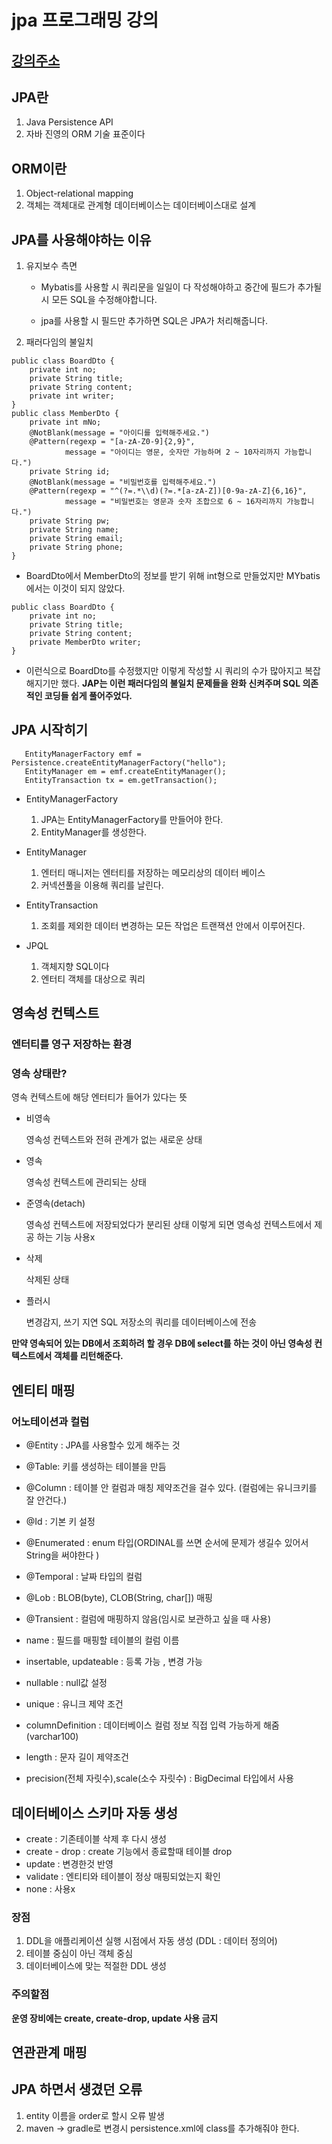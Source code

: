 # jpa 프로그래밍 강의 
## [강의주소](https://www.inflearn.com/course/ORM-JPA-Basic)

## JPA란
1. Java Persistence API
2. 자바 진영의 ORM 기술 표준이다

## ORM이란

1. Object-relational mapping
2. 객체는 객체대로 관계형 데이터베이스는 데이터베이스대로 설계

## JPA를 사용해야하는 이유

1. 유지보수 측면
    - Mybatis를 사용할 시 쿼리문을 일일이 다 작성해야하고 중간에 필드가 추가될 시
      모든 SQL을 수정해야합니다.
      
    - jpa를 사용할 시 필드만 추가하면 SQL은 JPA가 처리해줍니다.
      
2. 패러다임의 불일치
```
public class BoardDto {
    private int no;
    private String title;
    private String content;
    private int writer;
}
public class MemberDto {
    private int mNo;
    @NotBlank(message = "아이디를 입력해주세요.")
    @Pattern(regexp = "[a-zA-Z0-9]{2,9}",
            message = "아이디는 영문, 숫자만 가능하며 2 ~ 10자리까지 가능합니다.")
    private String id;
    @NotBlank(message = "비밀번호를 입력해주세요.")
    @Pattern(regexp = "^(?=.*\\d)(?=.*[a-zA-Z])[0-9a-zA-Z]{6,16}",
            message = "비밀번호는 영문과 숫자 조합으로 6 ~ 16자리까지 가능합니다.")
    private String pw;
    private String name;
    private String email;
    private String phone;
}
```
- BoardDto에서 MemberDto의 정보를 받기 위해 int형으로 만들었지만 
MYbatis에서는 이것이 되지 않았다.
```
public class BoardDto {
    private int no;
    private String title;
    private String content;
    private MemberDto writer;
}
```
- 이런식으로 BoardDto를 수정했지만 이렇게 작성할 시 쿼리의 수가 많아지고 복잡해지기만 했다.
**JAP는 이런 패러다임의 불일치 문제들을 완화 신켜주며 SQL 의존적인 코딩들 쉽게 풀어주었다.**  


## JPA 시작히기
```
   EntityManagerFactory emf = Persistence.createEntityManagerFactory("hello");
   EntityManager em = emf.createEntityManager();
   EntityTransaction tx = em.getTransaction();
```
* EntityManagerFactory
   1. JPA는 EntityManagerFactory를 만들어야 한다.
   2. EntityManager를 생성한다.
   
* EntityManager 
   1. 엔터티 매니저는 엔터티를 저장하는 메모리상의 데이터 베이스
   2. 커넥션풀을 이용해 쿼리를 날린다.
   
* EntityTransaction
   1. 조회를 제외한 데이터 변경하는 모든 작업은 트랜잭션 안에서 이루어진다.
    
* JPQL
    1. 객체지향 SQL이다
    2. 엔터티 객체를 대상으로 쿼리
    
    
## 영속성 컨텍스트
### 엔터티를 영구 저장하는 환경

### 영속 상태란?
영속 컨텍스트에 해당 엔터티가 들어가 있다는 뜻

* 비영속
  
  영속성 컨텍스트와 전혀 관계가 없는 새로운 상태
* 영속
  
  영속성 컨텍스트에 관리되는 상태
* 준영속(detach)
  
  영속성 컨텍스트에 저장되었다가 분리된 상태 
  이렇게 되면 영속성 컨텍스트에서 제공 하는 기능 사용x
* 삭제

    삭제된 상태

* 플러시

    변경감지, 쓰기 지연 SQL 저장소의 쿼리를 데이터베이스에 전송

**만약 영속되어 있는 DB에서 조회하려 할 경우 DB에 select를 하는 것이 아닌 영속성 컨텍스트에서
객체를 리턴해준다.**  


## 엔티티 매핑

### 어노테이션과 컬럼
* @Entity : JPA를 사용할수 있게 해주는 것
* @Table: 키를 생성하는 테이블을 만듬
* @Column : 테이블 안 컬럼과 매칭 제약조건을 걸수 있다. (컬럼에는 유니크키를 잘 안건다.)
* @Id : 기본 키 설정
* @Enumerated : enum 타입(ORDINAL를 쓰면 순서에 문제가 생길수 있어서 String을 써야한다 )
* @Temporal : 날짜 타입의 컬럼
* @Lob : BLOB(byte), CLOB(String, char[]) 매핑
* @Transient : 컬럼에 매핑하지 않음(임시로 보관하고 싶을 때 사용)

* name : 필드를 매핑할 테이블의 컬럼 이름
* insertable, updateable : 등록 가능 , 변경 가능
* nullable : null값 설정
* unique : 유니크 제약 조건
* columnDefinition : 데이터베이스 컬럼 정보 직접 입력 가능하게 해줌 (varchar100)
* length : 문자 길이 제약조건
* precision(전체 자릿수),scale(소수 자릿수) : BigDecimal 타입에서 사용

## 데이터베이스 스키마 자동 생성

* create : 기존테이블 삭제 후 다시 생성 
* create - drop : create 기능에서 종료할때 테이블 drop
* update : 변경한것 반영
* validate : 엔티티와 테이블이 정상 매핑되었는지 확인
* none : 사용x

### 장점
1. DDL을 애플리케이션 실행 시점에서 자동 생성 (DDL : 데이터 정의어)
2. 테이블 중심이 아닌 객체 중심
3. 데이터베이스에 맞는 적절한 DDL 생성

### 주의할점
**운영 장비에는 create, create-drop, update 사용 금지**

## 연관관계 매핑



## JPA 하면서 생겼던 오류 
1. entity 이름을 order로 할시 오류 발생
2. maven -> gradle로 변경시 persistence.xml에 class를 추가해줘야 한다.